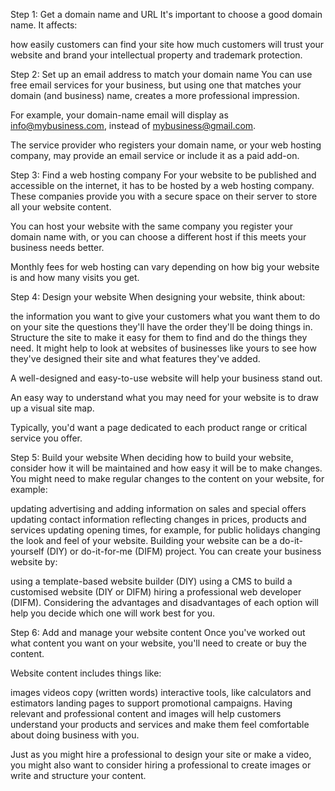 Step 1: Get a domain name and URL
It's important to choose a good domain name. It affects:

how easily customers can find your site
how much customers will trust your website and brand
your intellectual property and trademark protection. 

Step 2: Set up an email address to match your domain name
You can use free email services for your business, but using one that matches your domain (and business) name, creates a more professional impression.

For example, your domain-name email will display as info@mybusiness.com, instead of mybusiness@gmail.com.

The service provider who registers your domain name, or your web hosting company, may provide an email service or include it as a paid add-on.

Step 3: Find a web hosting company
For your website to be published and accessible on the internet, it has to be hosted by a web hosting company. These companies provide you with a secure space on their server to store all your website content.

You can host your website with the same company you register your domain name with, or you can choose a different host if this meets your business needs better.

Monthly fees for web hosting can vary depending on how big your website is and how many visits you get.

Step 4: Design your website
When designing your website, think about:

the information you want to give your customers
what you want them to do on your site
the questions they'll have
the order they'll be doing things in.
Structure the site to make it easy for them to find and do the things they need. It might help to look at websites of businesses like yours to see how they've designed their site and what features they've added.

A well-designed and easy-to-use website will help your business stand out.

An easy way to understand what you may need for your website is to draw up a visual site map.

Typically, you'd want a page dedicated to each product range or critical service you offer.

Step 5: Build your website
When deciding how to build your website, consider how it will be maintained and how easy it will be to make changes. You might need to make regular changes to the content on your website, for example:

updating advertising and adding information on sales and special offers
updating contact information
reflecting changes in prices, products and services
updating opening times, for example, for public holidays
changing the look and feel of your website.
Building your website can be a do-it-yourself (DIY) or do-it-for-me (DIFM) project. You can create your business website by:

using a template-based website builder (DIY)
using a CMS to build a customised website (DIY or DIFM)
hiring a professional web developer (DIFM).
Considering the advantages and disadvantages of each option will help you decide which one will work best for you. 

Step 6: Add and manage your website content
Once you've worked out what content you want on your website, you'll need to create or buy the content.

Website content includes things like:

images
videos
copy (written words)
interactive tools, like calculators and estimators
landing pages to support promotional campaigns.
Having relevant and professional content and images will help customers understand your products and services and make them feel comfortable about doing business with you.

Just as you might hire a professional to design your site or make a video, you might also want to consider hiring a professional to create images or write and structure your content.
